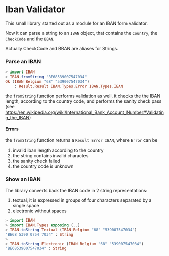 # Iban Validator

This small library started out as a module for an IBAN form validator.

Now it can parse a string to an `IBAN` object, that contains the
`Country`, the `CheckCode` and the `BBAN`.

Actually CheckCode and BBAN are aliases for Strings.

### Parse an IBAN

```elm
> import IBAN
> IBAN.fromString "BE68539007547034"
Ok (IBAN Belgium "68" "539007547034")
    : Result.Result IBAN.Types.Error IBAN.Types.IBAN
```

the `fromString` function performs validation as well, it checks the
the IBAN length, according to the country code,
and performs the sanity check pass
(see https://en.wikipedia.org/wiki/International_Bank_Account_Number#Validating_the_IBAN)

#### Errors

the `fromString` function returns a `Result Error IBAN`, where `Error`
can be

1. invalid iban length according to the country
1. the string contains invalid charactes
1. the sanity check failed
1. the country code is unknown


### Show an IBAN

The library converts back the IBAN code in 2 string representations:

1. textual, it is expressed in groups of four characters separated by a single space
1. electronic without spaces

``` elm
> import IBAN
> import IBAN.Types exposing (..)
> IBAN.toString Textual (IBAN Belgium "68" "539007547034")
"BE68 5390 0754 7034" : String
>
> IBAN.toString Electronic (IBAN Belgium "68" "539007547034")
"BE68539007547034" : String
```
